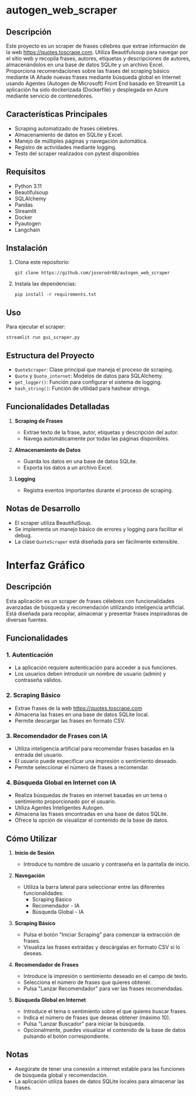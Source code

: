 # autogen_web_scraper

## Descripción
Este proyecto es un scraper de frases célebres que extrae información de la web https://quotes.toscrape.com. Utiliza Beautifulsoup para navegar por el sitio web y recopila frases, autores, etiquetas y descripciones de autores, almacenándolos en una base de datos SQLite y un archivo Excel.
Proporciona recomendaciones sobre las frases del scraping básico mediante IA
Añade nuevas frases mediante búsqueda global en Internet usando Agentes (Autogen de Microsoft)
Front End basado en Streamlit
La aplicación ha sido dockerizada (Dockerfile) y desplegada en Azure mediante servicio de contenedores.

## Características Principales
- Scraping automatizado de frases célebres.
- Almacenamiento de datos en SQLite y Excel.
- Manejo de múltiples páginas y navegación automática.
- Registro de actividades mediante logging.
- Tests del scraper realizados con pytest disponibles

## Requisitos
- Python 3.11
- Beautifulsoup
- SQLAlchemy
- Pandas
- Streamlit
- Docker
- Pyautogen
- Langchain

## Instalación
1. Clona este repositorio:
   ```
   git clone https://github.com/joserodr68/autogen_web_scraper

    ```
2. Instala las dependencias:
   ```
   pip install -r requirements.txt
   ```

## Uso
Para ejecutar el scraper:

```
streamlit run gui_scraper.py
```

## Estructura del Proyecto
- `QuoteScraper`: Clase principal que maneja el proceso de scraping.
- `Quote` y `Quote_internet`: Modelos de datos para SQLAlchemy.
- `get_logger()`: Función para configurar el sistema de logging.
- `hash_string()`: Función de utilidad para hashear strings.

## Funcionalidades Detalladas
1. **Scraping de Frases**
   - Extrae texto de la frase, autor, etiquetas y descripción del autor.
   - Navega automáticamente por todas las páginas disponibles.

2. **Almacenamiento de Datos**
   - Guarda los datos en una base de datos SQLite.
   - Exporta los datos a un archivo Excel.

3. **Logging**
   - Registra eventos importantes durante el proceso de scraping.

## Notas de Desarrollo
- El scraper utiliza BeautifulSoup.
- Se implementa un manejo básico de errores y logging para facilitar el debug.
- La clase `QuoteScraper` está diseñada para ser fácilmente extensible.


# Interfaz Gráfico

## Descripción
Esta aplicación es un scraper de frases célebres con funcionalidades avanzadas de búsqueda y recomendación utilizando inteligencia artificial. Está diseñada para recopilar, almacenar y presentar frases inspiradoras de diversas fuentes.

## Funcionalidades

### 1. Autenticación
- La aplicación requiere autenticación para acceder a sus funciones.
- Los usuarios deben introducir un nombre de usuario (admin)  y contraseña válidos.

### 2. Scraping Básico
- Extrae frases de la web https://quotes.toscrape.com
- Almacena las frases en una base de datos SQLite local.
- Permite descargar las frases en formato CSV.

### 3. Recomendador de Frases con IA
- Utiliza inteligencia artificial para recomendar frases basadas en la entrada del usuario.
- El usuario puede especificar una impresión o sentimiento deseado.
- Permite seleccionar el número de frases a recomendar.

### 4. Búsqueda Global en Internet con IA
- Realiza búsquedas de frases en internet basadas en un tema o sentimiento proporcionado por el usuario.
- Utiliza Agentes Inteligentes Autogen.
- Almacena las frases encontradas en una base de datos SQLite.
- Ofrece la opción de visualizar el contenido de la base de datos.

## Cómo Utilizar

1. **Inicio de Sesión**
   - Introduce tu nombre de usuario y contraseña en la pantalla de inicio.

2. **Navegación**
   - Utiliza la barra lateral para seleccionar entre las diferentes funcionalidades:
     - Scraping Básico
     - Recomendador - IA
     - Búsqueda Global - IA

3. **Scraping Básico**
   - Pulsa el botón "Iniciar Scraping" para comenzar la extracción de frases.
   - Visualiza las frases extraídas y descárgalas en formato CSV si lo deseas.

4. **Recomendador de Frases**
   - Introduce la impresión o sentimiento deseado en el campo de texto.
   - Selecciona el número de frases que quieres obtener.
   - Pulsa "Lanzar Recomendador" para ver las frases recomendadas.

5. **Búsqueda Global en Internet**
   - Introduce el tema o sentimiento sobre el que quieres buscar frases.
   - Indica el número de frases que deseas obtener (máximo 10).
   - Pulsa "Lanzar Buscador" para iniciar la búsqueda.
   - Opcionalmente, puedes visualizar el contenido de la base de datos pulsando el botón correspondiente.


## Notas
- Asegúrate de tener una conexión a internet estable para las funciones de búsqueda global y recomendación.
- La aplicación utiliza bases de datos SQLite locales para almacenar las frases.

